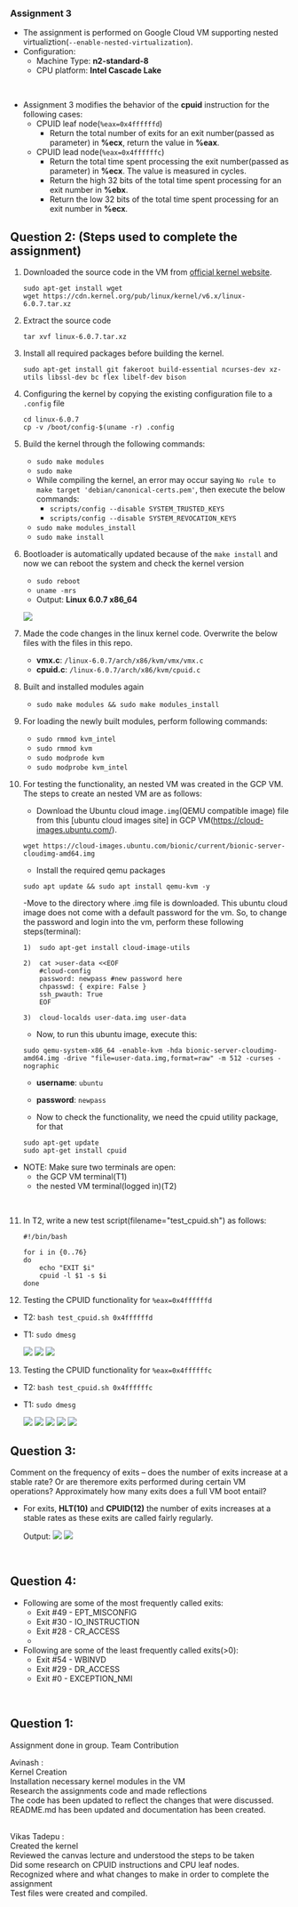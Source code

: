 ### Assignment 3


- The assignment is performed on Google Cloud VM supporting nested virtualiztion(`--enable-nested-virtualization`).
- Configuration: 
  - Machine Type: **n2-standard-8**
  - CPU platform: **Intel Cascade Lake**

<br />

- Assignment 3 modifies the behavior of the **cpuid** instruction for the following cases:
  - CPUID leaf node(`%eax=0x4ffffffd`)
    - Return the total number of exits for an exit number(passed as parameter) in **%ecx**, return the value in **%eax**.
  - CPUID lead node(`%eax=0x4ffffffc`) 
    - Return the total time spent processing the exit number(passed as parameter) in **%ecx**. The value is measured in cycles. 
    - Return the high 32 bits of the total time spent processing for an exit number in **%ebx**.
    - Return the low 32 bits of the total time spent processing for an exit number in **%ecx**.


## Question 2: (Steps used to complete the assignment)
1) Downloaded the source code in the VM from [official kernel website](https://www.kernel.org/).
    ```
    sudo apt-get install wget
    wget https://cdn.kernel.org/pub/linux/kernel/v6.x/linux-6.0.7.tar.xz
    ```

2) Extract the source code 
    ```
    tar xvf linux-6.0.7.tar.xz
    ```

3) Install all required packages before building the kernel.
    ```
    sudo apt-get install git fakeroot build-essential ncurses-dev xz-utils libssl-dev bc flex libelf-dev bison
    ```

4) Configuring the kernel by copying the existing configuration file to a `.config` file
    ```
    cd linux-6.0.7
    cp -v /boot/config-$(uname -r) .config
    ```

5) Build the kernel through the following commands:
    - `sudo make modules`
    - `sudo make`
    - While compiling the kernel, an error may occur saying `No rule to make target 'debian/canonical-certs.pem'`, then execute the below commands:
      - `scripts/config --disable SYSTEM_TRUSTED_KEYS`
      - `scripts/config --disable SYSTEM_REVOCATION_KEYS`
    - `sudo make modules_install`
    - `sudo make install`

6) Bootloader is automatically updated because of the `make install` and now we can reboot the system and check the kernel version
    - `sudo reboot`
    - `uname -mrs` 
    - Output: **Linux 6.0.7 x86_64**
    
    ![](./images/uname.png)

7) Made the code changes in the linux kernel code. Overwrite the below files with the files in this repo.
   - **vmx.c**: `/linux-6.0.7/arch/x86/kvm/vmx/vmx.c`
   - **cpuid.c**: `/linux-6.0.7/arch/x86/kvm/cpuid.c` 

8) Built and installed modules again
    - `sudo make modules && sudo make modules_install`

9) For loading the newly built modules, perform following commands:
   - `sudo rmmod kvm_intel`
   - `sudo rmmod kvm`
   - `sudo modprode kvm`
   - `sudo modprobe kvm_intel`
  
10) For testing the functionality, an nested VM was created in the GCP VM. The steps to create an nested VM are as follows:
    - Download the Ubuntu cloud image`.img`(QEMU compatible image) file from this [ubuntu cloud images site] in GCP VM(https://cloud-images.ubuntu.com/).
    ```
    wget https://cloud-images.ubuntu.com/bionic/current/bionic-server-cloudimg-amd64.img
    ```
    - Install the required qemu packages
    ```
    sudo apt update && sudo apt install qemu-kvm -y
    ```
    -Move to the directory where .img file is downloaded. This ubuntu cloud image does not come with a default password for the vm. So, to change the password and login into the vm, perform these following steps(terminal):
    ```
    1)  sudo apt-get install cloud-image-utils

    2)  cat >user-data <<EOF
        #cloud-config
        password: newpass #new password here
        chpasswd: { expire: False }
        ssh_pwauth: True
        EOF

    3)  cloud-localds user-data.img user-data
    ```
    - Now, to run this ubuntu image, execute this:
    ```
    sudo qemu-system-x86_64 -enable-kvm -hda bionic-server-cloudimg-amd64.img -drive "file=user-data.img,format=raw" -m 512 -curses -nographic
    ```

    - **username**: `ubuntu`
    - **password**: `newpass`

    - Now to check the functionality, we need the cpuid utility package, for that
    ```
    sudo apt-get update
    sudo apt-get install cpuid
    ```

  - NOTE: Make sure two terminals are open:
      - the GCP VM terminal(T1)
      - the nested VM terminal(logged in)(T2)

<br />

11) In T2, write a new test script(filename="test_cpuid.sh") as follows:
    ```
    #!/bin/bash

    for i in {0..76}
    do
        echo "EXIT $i"
        cpuid -l $1 -s $i
    done
    ```
12) Testing the CPUID functionality for `%eax=0x4ffffffd`
  - T2: `bash test_cpuid.sh 0x4ffffffd`
  - T1: `sudo dmesg` 

    ![](./images/t31.png)
    ![](./images/t32.png)
    ![](./images/t33.png)

13)    Testing the CPUID functionality for `%eax=0x4ffffffc`
  - T2: `bash test_cpuid.sh 0x4ffffffc`
  - T1: `sudo dmesg` 

    ![](./images/t41.png)
    ![](./images/t42.png)
    ![](./images/t43.png)
    ![](./images/t44.png)
    ![](./images/t45.png)

## Question 3: 
Comment on the frequency of exits – does the number of exits increase at a stable rate? Or are theremore exits performed during certain VM operations? Approximately how many exits does a full VM boot entail?

- For exits, **HLT(10)** and **CPUID(12)** the number of exits increases at a stable rates as these exits are called fairly regularly.
  
  Output:
  ![](./images/tq31.png)
  ![](./images/tq32.png)

<br />

## Question 4: 
- Following are some of the most frequently called exits:
  - Exit #49 - EPT_MISCONFIG
  - Exit #30 - IO_INSTRUCTION
  - Exit #28 - CR_ACCESS
  - 
- Following are some of the least frequently called exits(>0):
  - Exit #54 - WBINVD
  - Exit #29 - DR_ACCESS
  - Exit #0 - EXCEPTION_NMI
    
<br />

## Question 1:
 Assignment done in group.
Team Contribution

 Avinash :</br>
Kernel Creation </br>
Installation necessary kernel modules in the VM </br>
Research the assignments code and made reflections </br>
The code has been updated to reflect the changes that were discussed. </br>
README.md has been updated and documentation has been created.</br>

</br>
Vikas Tadepu :</br>
Created the kernel </br>
Reviewed the canvas lecture and understood the steps to be taken </br>
Did some research on CPUID instructions and CPU leaf nodes. </br>
Recognized where and what changes to make in order to complete the assignment </br>
Test files were created and compiled.</br>

<br />


